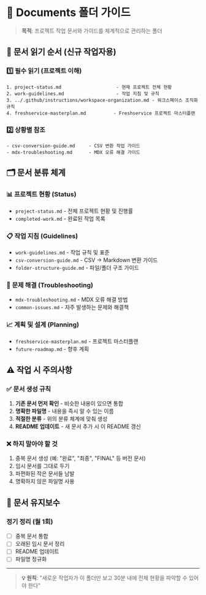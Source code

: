 # 📁 Documents 폴더 가이드

> **목적**: 프로젝트 작업 문서와 가이드를 체계적으로 관리하는 폴더

## 📖 문서 읽기 순서 (신규 작업자용)

### 1️⃣ 필수 읽기 (프로젝트 이해)
```
1. project-status.md                    - 현재 프로젝트 전체 현황
2. work-guidelines.md                   - 작업 지침 및 규칙  
3. ../.github/instructions/workspace-organization.md - 워크스페이스 조직화 규칙
4. freshservice-masterplan.md          - Freshservice 프로젝트 마스터플랜
```

### 2️⃣ 상황별 참조
```
- csv-conversion-guide.md     - CSV 변환 작업 가이드
- mdx-troubleshooting.md      - MDX 오류 해결 가이드
```

## 🗂️ 문서 분류 체계

### 📊 **프로젝트 현황** (Status)
- `project-status.md` - 전체 프로젝트 현황 및 진행률
- `completed-work.md` - 완료된 작업 목록

### 📋 **작업 지침** (Guidelines)  
- `work-guidelines.md` - 작업 규칙 및 표준
- `csv-conversion-guide.md` - CSV → Markdown 변환 가이드
- `folder-structure-guide.md` - 파일/폴더 구조 가이드

### 🚨 **문제 해결** (Troubleshooting)
- `mdx-troubleshooting.md` - MDX 오류 해결 방법
- `common-issues.md` - 자주 발생하는 문제와 해결책

### 📈 **계획 및 설계** (Planning)
- `freshservice-masterplan.md` - 프로젝트 마스터플랜
- `future-roadmap.md` - 향후 계획

## ⚠️ 작업 시 주의사항

### ✅ **문서 생성 규칙**
1. **기존 문서 먼저 확인** - 비슷한 내용이 있으면 통합
2. **명확한 파일명** - 내용을 즉시 알 수 있는 이름
3. **적절한 분류** - 위의 분류 체계에 맞춰 생성
4. **README 업데이트** - 새 문서 추가 시 이 README 갱신

### ❌ **하지 말아야 할 것**
1. 중복 문서 생성 (예: "완료", "최종", "FINAL" 등 버전 문서)
2. 임시 문서를 그대로 두기
3. 파편화된 작은 문서들 남발
4. 명확하지 않은 파일명 사용

## 🔄 문서 유지보수

### 정기 정리 (월 1회)
- [ ] 중복 문서 통합
- [ ] 오래된 임시 문서 정리  
- [ ] README 업데이트
- [ ] 파일명 정규화

---

> **💡 원칙**: "새로운 작업자가 이 폴더만 보고 30분 내에 전체 현황을 파악할 수 있어야 한다"
